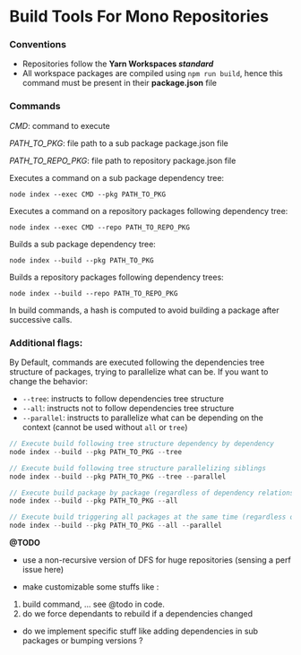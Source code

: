 # Build Tools For Mono Repositories

### Conventions

- Repositories follow the **Yarn Workspaces *standard***
- All workspace packages are compiled using ``npm run build``, hence this command must be present in their **package.json** file

### Commands

*CMD*: command to execute

*PATH_TO_PKG*: file path to a sub package package.json file

*PATH_TO_REPO_PKG*: file path to repository package.json file

Executes a command on a sub package dependency tree:

`` node index --exec CMD --pkg PATH_TO_PKG ``

Executes a command on a repository packages following dependency tree:

`` node index --exec CMD --repo PATH_TO_REPO_PKG ``

Builds a sub package dependency tree:

`` node index --build --pkg PATH_TO_PKG ``

Builds a repository packages following dependency trees:

`` node index --build --repo PATH_TO_REPO_PKG ``

In build commands, a hash is computed to avoid building a package after successive calls.

### Additional flags:
By Default, commands are executed following the dependencies tree structure of packages, trying to parallelize what can be. If you want to change the behavior:

- ``--tree``: instructs to follow dependencies tree structure
- ``--all``: instructs not to follow dependencies tree structure
- ``--parallel``: instructs to parallelize what can be depending on the context (cannot be used without ``all`` or ``tree``)

```javascript
// Execute build following tree structure dependency by dependency
node index --build --pkg PATH_TO_PKG --tree

// Execute build following tree structure parallelizing siblings
node index --build --pkg PATH_TO_PKG --tree --parallel

// Execute build package by package (regardless of dependency relations)
node index --build --pkg PATH_TO_PKG --all

// Execute build triggering all packages at the same time (regardless of dependency relations)
node index --build --pkg PATH_TO_PKG --all --parallel

```

**@TODO**

- use a non-recursive version of DFS for huge repositories (sensing a perf issue here)

- make customizable some stuffs like : 
1. build command, ... see @todo in code.
2. do we force dependants to rebuild if a dependencies changed

- do we implement specific stuff like adding dependencies in sub packages or bumping versions ?